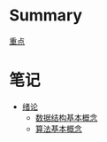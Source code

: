 # Summary

[重点](./README.md)

# 笔记

- [绪论](./c1/README.md)
  - [数据结构基本概念](./c1/ds_basic_concept.md)
  - [算法基本概念](./c1/algo_basic_concept.md)
